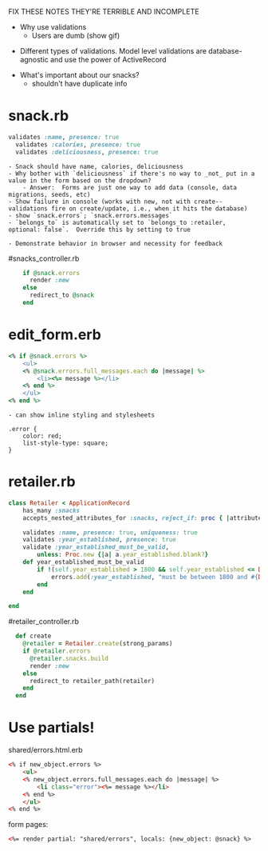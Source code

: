 FIX THESE NOTES THEY'RE TERRIBLE AND INCOMPLETE

* Why use validations
    - Users are dumb (show gif)

- Different types of validations.  Model level validations are database-agnostic and use the power of ActiveRecord

* What's important about our snacks?
    - shouldn't have duplicate info

# snack.rb

```rb
validates :name, presence: true
  validates :calories, presence: true
  validates :deliciousness, presence: true
```

    - Snack should have name, calories, deliciousness
    - Why bother with `deliciousness` if there's no way to _not_ put in a value in the form based on the dropdown?
        - Answer:  Forms are just one way to add data (console, data migrations, seeds, etc)
    - Show failure in console (works with new, not with create--validations fire on create/update, i.e., when it hits the database)
    - show `snack.errors`; `snack.errors.messages`
    - `belongs_to` is automatically set to `belongs_to :retailer, optional: false`.  Override this by setting to true

    - Demonstrate behavior in browser and necessity for feedback

#snacks_controller.rb
```rb
    if @snack.errors
      render :new
    else
      redirect_to @snack
    end
```

# edit_form.erb

```rb
<% if @snack.errors %>
    <ul>
    <% @snack.errors.full_messages.each do |message| %>
        <li><%= message %></li>
    <% end %>
    </ul>
<% end %>
```

    - can show inline styling and stylesheets

```
.error {
    color: red;
    list-style-type: square;
}
```


# retailer.rb

```rb
class Retailer < ApplicationRecord
    has_many :snacks
    accepts_nested_attributes_for :snacks, reject_if: proc { |attributes| attributes[:name].blank? }

    validates :name, presence: true, uniqueness: true
    validates :year_established, presence: true
    validate :year_established_must_be_valid,
        unless: Proc.new {|a| a.year_established.blank?}
    def year_established_must_be_valid
        if !(self.year_established > 1800 && self.year_established <= Date.today.year)
            errors.add(:year_established, "must be between 1800 and #{Date.today.year}")
        end
    end

end
```

#retailer_controller.rb
```rb
  def create
    @retailer = Retailer.create(strong_params)
    if @retailer.errors
      @retailer.snacks.build
      render :new
    else
      redirect_to retailer_path(retailer)
    end
  end
```

# Use partials!

shared/errors.html.erb

```html
<% if new_object.errors %>
    <ul>
    <% new_object.errors.full_messages.each do |message| %>
        <li class="error"><%= message %></li>
    <% end %>
    </ul>
<% end %>
```

form pages:
```html
<%= render partial: "shared/errors", locals: {new_object: @snack} %>
```
